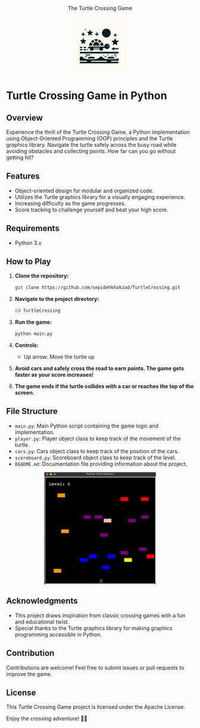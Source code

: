 
<div align="center"> The Turtle Crossing Game <br/> <br/> <img src="TurtleCrossing_icon.png" width="150"> </div>


# Turtle Crossing Game in Python

## Overview

Experience the thrill of the Turtle Crossing Game, a Python implementation using Object-Oriented Programming (OOP) principles and the Turtle graphics library. Navigate the turtle safely across the busy road while avoiding obstacles and collecting points. How far can you go without getting hit?

## Features

- Object-oriented design for modular and organized code.
- Utilizes the Turtle graphics library for a visually engaging experience.
- Increasing difficulty as the game progresses.
- Score tracking to challenge yourself and beat your high score.

## Requirements

- Python 3.x

## How to Play

1. **Clone the repository:**

    ```bash
    git clone https://github.com/sepidehkhakzad/TurtleCrossing.git
    ```

2. **Navigate to the project directory:**

    ```bash
    cd TurtleCrossing
    ```

3. **Run the game:**

    ```bash
    python main.py
    ```

4. **Controls:**
   - Up arrow: Move the turtle up

5. **Avoid cars and safely cross the road to earn points. The game gets faster as your score increases!**

6. **The game ends if the turtle collides with a car or reaches the top of the screen.**

## File Structure

- `main.py`: Main Python script containing the game logic and implementation.
- `player.py`: Player object class to keep track of the movement of the turtle.
- `cars.py`: Cars object class to keep track of the position of the cars.
- `scoreboard.py`: Scoreboard object class to keep track of the level.
- `README.md`: Documentation file providing information about the project.


<p align="center">
  <img src="TurtleCrossingDemo.gif" width="300" height="300" alt="normal">
</p>


## Acknowledgments

- This project draws inspiration from classic crossing games with a fun and educational twist.
- Special thanks to the Turtle graphics library for making graphics programming accessible in Python.

## Contribution

Contributions are welcome! Feel free to submit issues or pull requests to improve the game.

## License

This Turtle Crossing Game project is licensed under the Apache License.

Enjoy the crossing adventure! 🐢🚗



